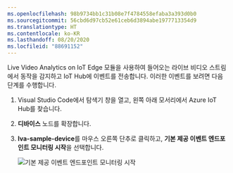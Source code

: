 ```yaml
---
ms.openlocfilehash: 98b9734bb1c31b08e7f4784558efaba3a393d0b0
ms.sourcegitcommit: 56cbd6d97cb52e61ceb6d3894abe1977713354d9
ms.translationtype: HT
ms.contentlocale: ko-KR
ms.lasthandoff: 08/20/2020
ms.locfileid: "88691152"
---
```

Live Video Analytics on IoT Edge 모듈을 사용하여 들어오는 라이브 비디오 스트림에서 동작을 감지하고 IoT Hub에 이벤트를 전송합니다. 이러한 이벤트를 보려면 다음 단계를 수행합니다.

1. Visual Studio Code에서 탐색기 창을 열고, 왼쪽 아래 모서리에서 Azure IoT Hub를 찾습니다.
1. **디바이스** 노드를 확장합니다.
1. **lva-sample-device**를 마우스 오른쪽 단추로 클릭하고, **기본 제공 이벤트 엔드포인트 모니터링 시작**을 선택합니다.

    ![기본 제공 이벤트 엔드포인트 모니터링 시작](../../../media/quickstarts/start-monitoring-iothub-events.png)
